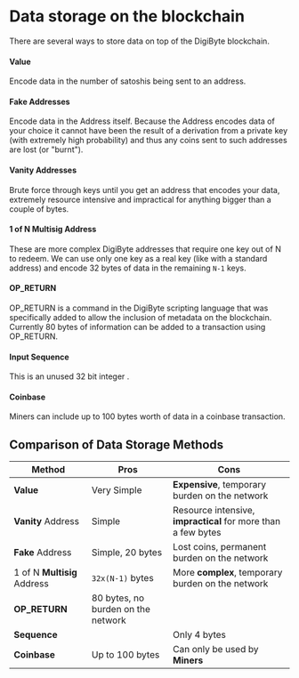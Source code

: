 # Data storage on the blockchain

There are several ways to store data on top of the DigiByte blockchain.
#### Value
Encode data in the number of satoshis being sent to an address.

#### Fake Addresses
Encode data in the Address itself. Because the Address encodes data of your choice it cannot have been the result of a derivation from a private key (with extremely high probability) and thus any coins sent to such addresses are lost (or "burnt").

#### Vanity Addresses
Brute force through keys until you get an address that encodes your data, extremely resource intensive and impractical for anything bigger than a couple of bytes.

#### 1 of N Multisig Address
These are more complex DigiByte addresses that require one key out of N to redeem. We can use only one key as a real key (like with a standard address) and encode 32 bytes of data in the remaining `N-1` keys.

#### OP_RETURN
OP_RETURN is a command in the DigiByte scripting language that was specifically added to allow the inclusion of metadata on the blockchain. Currently 80 bytes of information can be added to a transaction using OP_RETURN.

#### Input Sequence
This is an unused 32 bit integer .

#### Coinbase
Miners can include up to 100 bytes worth of data in a coinbase transaction.
 
## Comparison of Data Storage Methods
| Method                      | Pros                   | Cons                                          | 
| ----------------------------|------------------------|---------------------------------------------- |
| **Value**                   | Very Simple            | **Expensive**, temporary burden on the network|
| **Vanity** Address          | Simple | Resource intensive, **impractical** for more than a few bytes | 
| **Fake** Address            | Simple, 20 bytes          | Lost coins, permanent burden on the network| 
| 1 of N **Multisig** Address | `32x(N-1)` bytes    | More **complex**, temporary burden on the network|
| **OP_RETURN**               | 80 bytes, no burden on the network |                                   |
| **Sequence**                |                                    | Only 4 bytes                      |
| **Coinbase**                | Up to 100 bytes                    | Can only be used by **Miners**    |

